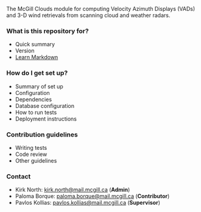 The McGill Clouds module for computing Velocity Azimuth Displays (VADs) and 3-D wind retrievals from scanning cloud and weather radars.

### What is this repository for? ###

* Quick summary
* Version
* [Learn Markdown](https://bitbucket.org/tutorials/markdowndemo)

### How do I get set up? ###

* Summary of set up
* Configuration
* Dependencies
* Database configuration
* How to run tests
* Deployment instructions

### Contribution guidelines ###

* Writing tests
* Code review
* Other guidelines

### Contact ###

* Kirk North: <kirk.north@mail.mcgill.ca> (**Admin**)
* Paloma Borque: <paloma.borque@mail.mcgill.ca> (**Contributor**)
* Pavlos Kollias: <pavlos.kollias@mail.mcgill.ca> (**Supervisor**)